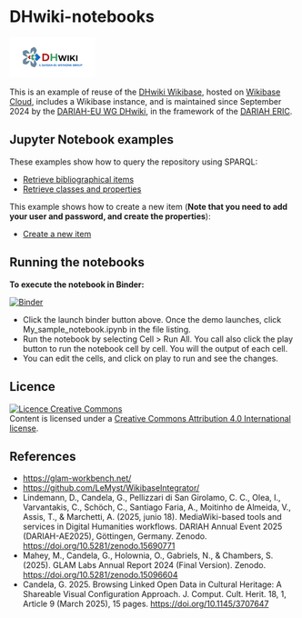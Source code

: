 # DHwiki-notebooks

<img src="images/DHWiki_banner.png" width="30%">

This is an example of reuse of the [DHwiki Wikibase](https://dhwiki.wikibase.cloud/wiki/Main_Page), hosted on [Wikibase Cloud](https://wikibase.cloud/), includes a Wikibase instance, and is maintained since September 2024 by the [DARIAH-EU WG DHwiki](https://www.dariah.eu/activities/working-groups/dhwiki/), in the framework of the [DARIAH ERIC](https://www.dariah.eu/). 

## Jupyter Notebook examples

These examples show how to query the repository using SPARQL:
- [Retrieve bibliographical items](https://nbviewer.org/github/hibernator11/dhwiki-notebooks/blob/main/notebooks/dhwiki-query-bibliographical-items.ipynb)
- [Retrieve classes and properties](https://nbviewer.org/github/hibernator11/dhwiki-notebooks/blob/main/notebooks/dhwiki-query-classes-properties.ipynb)

This example shows how to create a new item (**Note that you need to add your user and password, and create the properties**):
- [Create a new item](https://nbviewer.org/github/hibernator11/dhwiki-notebooks/blob/main/notebooks/dhwiki-wpi.ipynb)

## Running the notebooks
**To execute the notebook in Binder:**

[![Binder](https://mybinder.org/badge_logo.svg)](https://mybinder.org/v2/gh/hibernator11/dhwiki-notebooks/HEAD)

- Click the launch binder button above. Once the demo launches, click My_sample_notebook.ipynb in the file listing.
- Run the notebook by selecting Cell > Run All. You call also click the play button to run the notebook cell by cell. You will the output of each cell.
- You can edit the cells, and click on play to run and see the changes.


## Licence
<a rel="license" href="http://creativecommons.org/licenses/by/4.0/"><img alt="Licence Creative Commons" style="border-width:0" src="https://i.creativecommons.org/l/by/4.0/80x15.png" /></a><br />Content is licensed under a <a rel="license" href="http://creativecommons.org/licenses/by/4.0/">Creative Commons Attribution 4.0 International license</a>.


## References

- https://glam-workbench.net/
- https://github.com/LeMyst/WikibaseIntegrator/
- Lindemann, D., Candela, G., Pellizzari di San Girolamo, C. C., Olea, I., Varvantakis, C., Schöch, C., Santiago Faria, A., Moitinho de Almeida, V., Assis, T., & Marchetti, A. (2025, junio 18). MediaWiki-based tools and services in Digital Humanities workflows. DARIAH Annual Event 2025 (DARIAH-AE2025), Göttingen, Germany. Zenodo. https://doi.org/10.5281/zenodo.15690771
- Mahey, M., Candela, G., Holownia, O., Gabriels, N., & Chambers, S. (2025). GLAM Labs Annual Report 2024 (Final Version). Zenodo. https://doi.org/10.5281/zenodo.15096604
- Candela, G. 2025. Browsing Linked Open Data in Cultural Heritage: A Shareable Visual Configuration Approach. J. Comput. Cult. Herit. 18, 1, Article 9 (March 2025), 15 pages. https://doi.org/10.1145/3707647
